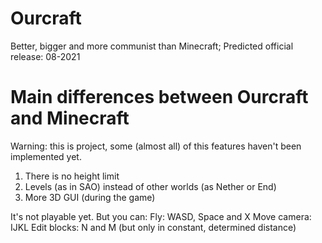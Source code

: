 ﻿# Ourcraft
Better, bigger and more communist than Minecraft; Predicted official release: 08-2021

# Main differences between Ourcraft and Minecraft

Warning: this is project, some (almost all) of this features haven't been implemented yet.

1. There is no height limit
2. Levels (as in SAO) instead of other worlds (as Nether or End)
3. More 3D GUI (during the game)

It's not playable yet. But you can:
Fly: WASD, Space and X
Move camera: IJKL
Edit blocks: N and M (but only in constant, determined distance)

